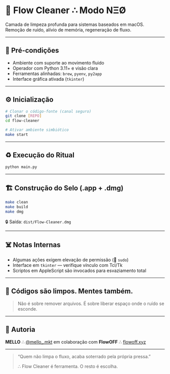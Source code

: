 # 🛄 Flow Cleaner ∴ Modo NΞØ

Camada de limpeza profunda para sistemas baseados em macOS.  
Remoção de ruído, alívio de memória, regeneração de fluxo.

---

## 🧬 Pré-condições

- Ambiente com suporte ao movimento fluido
- Operador com Python 3.11+ e visão clara
- Ferramentas alinhadas: `brew`, `pyenv`, `py2app`
- Interface gráfica ativada (`tkinter`)

---

## ⚙️ Inicialização

```bash
# Clonar o código-fonte (canal seguro)
git clone [REPO]
cd flow-cleaner
````

```bash
# Ativar ambiente simbiótico
make start
```

---

## ♻️ Execução do Ritual

```bash
python main.py
```

---

## 🏗️ Construção do Selo (.app + .dmg)

```bash
make clean
make build
make dmg
```

🔒 Saída: `dist/Flow-Cleaner.dmg`

---

## ☠️ Notas Internas

* Algumas ações exigem elevação de permissão (🧪 `sudo`)
* Interface em `tkinter` — verifique vínculo com Tcl/Tk
* Scriptos em AppleScript são invocados para esvaziamento total

---

## 🧠 Códigos são limpos. Mentes também.

> Não é sobre remover arquivos.
> É sobre liberar espaço onde o ruído se esconde.

---

## 👤 Autoria

**MELLO** ∴ [@mello\_.mkt](https://www.instagram.com/mello_.mkt)
em colaboração com **FlowOFF** ∴ [flowoff.xyz](https://www.flowoff.xyz)

---

> “Quem não limpa o fluxo, acaba soterrado pela própria pressa.”
>
> ∴ Flow Cleaner é ferramenta. O resto é escolha.
